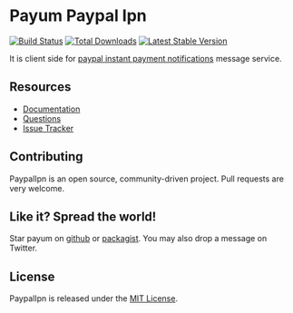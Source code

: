 # Payum Paypal Ipn
[![Build Status](https://travis-ci.org/Payum/PaypalIpn.png?branch=master)](https://travis-ci.org/Payum/PaypalIpn) [![Total Downloads](https://poser.pugx.org/payum/paypal-ipn/d/total.png)](https://packagist.org/packages/payum/paypal-ipn) [![Latest Stable Version](https://poser.pugx.org/payum/paypal-ipn/version.png)](https://packagist.org/packages/payum/paypal-ipn)

It is client side for [paypal instant payment notifications](https://www.x.com/developers/paypal/documentation-tools/ipn/integration-guide/IPNIntro) message service.

## Resources

* [Documentation](docs/index.md)
* [Questions](http://stackoverflow.com/questions/tagged/payum)
* [Issue Tracker](https://github.com/Payum/PaypalIpn/issues)

## Contributing

PaypalIpn is an open source, community-driven project. Pull requests are very welcome.

## Like it? Spread the world!

Star payum on [github](https://github.com/Payum/PaypalIpn) or [packagist](https://packagist.org/packages/payum/paypal-ipn).
You may also drop a message on Twitter.

## License

PaypalIpn is released under the [MIT License](LICENSE).
